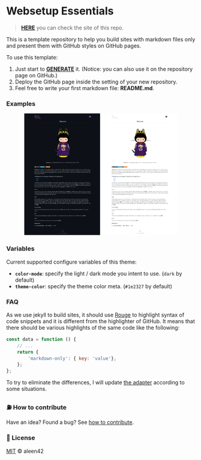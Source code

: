 # Websetup Essentials

> [**HERE**](https://aleen42.github.io/markdown-only/) you can check the site of this repo.

This is a template repository to help you build sites with markdown files only and present them with GitHub styles on GitHub pages.

To use this template:

1. Just start to [**GENERATE**](https://github.com/aleen42/markdown-only/generate) it. (Notice: you can also use it on the repository page on GitHub.)
2. Deploy the GitHub page inside the setting of your new repository.
3. Feel free to write your first markdown file: **README.md**.

### Examples

<p align="center">
<a href="https://mingtocat.aleen42.com" target="_blank"><img width="40%" src="./examples/mingtocat.aleen42.com_dark.png" alt="markdown-only" /></a> <a href="https://mingtocat.aleen42.com" target="_blank"><img width="40%" src="examples/mingtocat.aleen42.com_light.png" alt="markdown-only" /></a>
</p>

### Variables

Current supported configure variables of this theme:

- **`color-mode`**: specify the light / dark mode you intent to use. (`dark` by default)
- **`theme-color`**: specify the theme color meta. (`#1e2327` by default)

### FAQ

As we use jekyll to build sites, it should use [Rouge](https://github.com/rouge-ruby/rouge) to highlight syntax of code snippets and it is different from the highlighter of GitHub. It means that there should be various highlights of the same code like the following:

```js
const data = function () { 
    // ...
    return {
        'markdown-only': { key: 'value'},
    };
};
```

To try to eliminate the differences, I will update [the adapter](https://github.com/aleen42/github-syntax-theme-generator) according to some situations.

### :fuelpump: How to contribute

Have an idea? Found a bug? See [how to contribute](https://wiki.aleen42.com/contribution.html).

### :scroll: License

[MIT](https://wiki.aleen42.com/MIT.html) © aleen42
